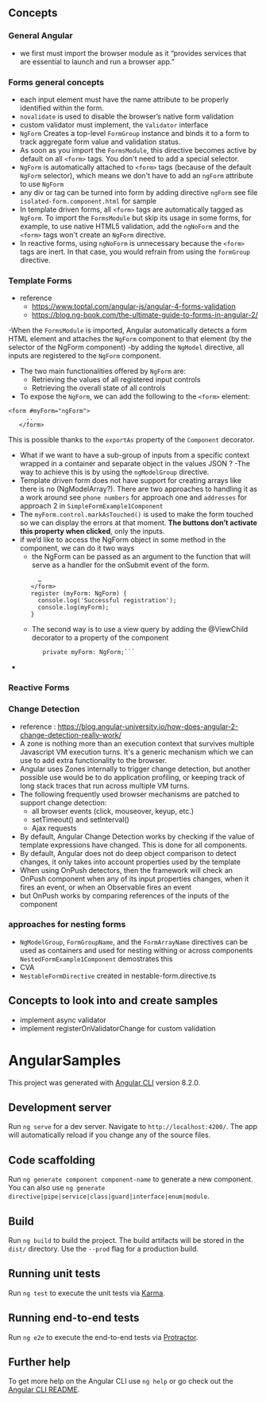 
## Concepts
### General Angular
- we first must import the browser module as it “provides services that are essential to launch and run a browser app.”

### Forms general concepts
- each input element must have the name attribute to be properly identified within the form.
- `novalidate` is used to disable the browser’s native form validation
- custom validator must implement, the `Validator` interface 
- `NgForm` Creates a top-level `FormGroup` instance and binds it to a form to track aggregate form value and validation status.
- As soon as you import the `FormsModule`, this directive becomes active by default on all `<form>` tags.  You don't need to add a special selector.
- `NgForm` is automatically attached to `<form>` tags (because of the default `NgForm` selector), which means we don't have to add an `ngForm` attribute to use `NgForm`
- any div or tag can be turned into form by adding directive `ngForm` see file `isolated-form.component.html` for sample
- In template driven forms, all `<form>` tags are automatically tagged as `NgForm`.  To import the `FormsModule` but skip its usage in some forms,
for example, to use native HTML5 validation, add the `ngNoForm` and the `<form>` tags won't create an `NgForm` directive. 
- In reactive forms, using `ngNoForm` is unnecessary because the `<form>` tags are inert. In that case, you would refrain from using the `formGroup` directive.

### Template Forms
- reference 
  - https://www.toptal.com/angular-js/angular-4-forms-validation
  - https://blog.ng-book.com/the-ultimate-guide-to-forms-in-angular-2/

-When the `FormsModule` is imported, Angular automatically detects a form HTML element and attaches the `NgForm` component to that element (by the selector of the NgForm component)
-by adding the `NgModel` directive, all inputs are registered to the `NgForm` component. 
- The two main functionalities offered by `NgForm` are:
  - Retrieving the values of all registered input controls
  - Retrieving the overall state of all controls
-  To expose the `NgForm`, we can add the following to the `<form>` element:
```
<form #myForm="ngForm">
     ..
   </form>
```
This is possible thanks to the `exportAs` property of the `Component` decorator.
- What if we want to have a sub-group of inputs from a specific context wrapped in a container and separate object in the values JSON ? 
  -The way to achieve this is by using the `ngModelGroup` directive.
- Template driven form does not have support for creating arrays like there is no (NgModelArray?). 
There are two approaches to handling it as a work around see `phone numbers` for approach one and `addresses` for approach 2 in `SimpleFormExample1Component`
- The `myForm.control.markAsTouched()` is used to make the form touched so we can display the errors at that moment. 
**The buttons don’t activate this property when clicked**, only the inputs.
- if we’d like to access the NgForm object in some method in the component, we can do it two ways
  - the NgForm can be passed as an argument to the function that will serve as a handler for the onSubmit event of the form. 
  ```<form #myForm="ngForm" (ngSubmit)="register(myForm)">
       …
     </form>
     register (myForm: NgForm) {
       console.log('Successful registration');
       console.log(myForm);
     }
     ```
  - The second way is to use a view query by adding the @ViewChild decorator to a property of the component
     ```@ViewChild('myForm')
        private myForm: NgForm;```
-         
### Reactive Forms


### Change Detection
- reference : https://blog.angular-university.io/how-does-angular-2-change-detection-really-work/
- A zone is nothing more than an execution context that survives multiple Javascript VM execution turns.  It's a generic mechanism which we can use to add extra functionality to the browser.
- Angular uses Zones internally to trigger change detection, but another possible use would be to do application profiling, or keeping track of long stack traces that run across multiple VM turns.
- The following frequently used browser mechanisms are patched to support change detection:
  - all browser events (click, mouseover, keyup, etc.)
  - setTimeout() and setInterval()
  - Ajax requests
- By default, Angular Change Detection works by checking if the value of template expressions have changed. This is done for all components. 
- By default, Angular does not do deep object comparison to detect changes, it only takes into account properties used by the template
- When using OnPush detectors, then the framework will check an OnPush component when any of its input properties changes, when it fires an event, or when an Observable fires an event
- but OnPush works by comparing references of the inputs of the component


### approaches for nesting forms
-  `NgModelGroup`, `FormGroupName`, and the `FormArrayName` directives can be used as containers and used for nesting withing or across components `NestedFormExample1Component` demostrates this
- CVA
- `NestableFormDirective` created in nestable-form.directive.ts


## Concepts to look into and create samples

- implement async validator
- implement registerOnValidatorChange for custom validation



# AngularSamples

This project was generated with [Angular CLI](https://github.com/angular/angular-cli) version 8.2.0.

## Development server

Run `ng serve` for a dev server. Navigate to `http://localhost:4200/`. The app will automatically reload if you change any of the source files.

## Code scaffolding

Run `ng generate component component-name` to generate a new component. You can also use `ng generate directive|pipe|service|class|guard|interface|enum|module`.

## Build

Run `ng build` to build the project. The build artifacts will be stored in the `dist/` directory. Use the `--prod` flag for a production build.

## Running unit tests

Run `ng test` to execute the unit tests via [Karma](https://karma-runner.github.io).

## Running end-to-end tests

Run `ng e2e` to execute the end-to-end tests via [Protractor](http://www.protractortest.org/).

## Further help

To get more help on the Angular CLI use `ng help` or go check out the [Angular CLI README](https://github.com/angular/angular-cli/blob/master/README.md).
